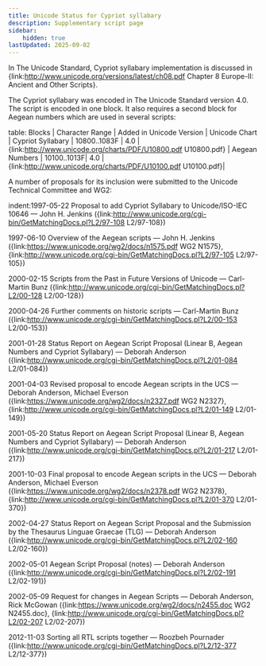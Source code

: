 ```yaml
---
title: Unicode Status for Cypriot syllabary
description: Supplementary script page
sidebar:
    hidden: true
lastUpdated: 2025-09-02
---
```


In The Unicode Standard, Cypriot syllabary implementation is discussed in {link:http://www.unicode.org/versions/latest/ch08.pdf Chapter 8 Europe-II: Ancient and Other Scripts}.

[comment]: # (end of intro)

[comment]: # (start of blocks)

The Cypriot syllabary was encoded in The Unicode Standard version 4.0. The script is encoded in one block. It also requires a second block for Aegean numbers which are used in several scripts:

table:
Blocks | Character Range | Added in Unicode Version | Unicode Chart |
Cypriot Syllabary | 10800..1083F | 4.0 | {link:http://www.unicode.org/charts/PDF/U10800.pdf U10800.pdf} |
Aegean Numbers | 10100..1013F| 4.0 | {link:http://www.unicode.org/charts/PDF/U10100.pdf U10100.pdf}|

[comment]: # (end of blocks)

[comment]: # (start of chars)



[comment]: # (end of chars)

[comment]: # (start of rest)

A number of proposals for its inclusion were submitted to the Unicode Technical Committee and WG2:

indent:1997-05-22 Proposal to add Cypriot Syllabary to Unicode/ISO-IEC 10646 — John H. Jenkins ({link:http://www.unicode.org/cgi-bin/GetMatchingDocs.pl?L2/97-108 L2/97-108})

1997-06-10 Overview of the Aegean scripts — John H. Jenkins ({link:https://www.unicode.org/wg2/docs/n1575.pdf WG2 N1575}, {link:http://www.unicode.org/cgi-bin/GetMatchingDocs.pl?L2/97-105 L2/97-105})

2000-02-15 Scripts from the Past in Future Versions of Unicode — Carl-Martin Bunz                 ({link:http://www.unicode.org/cgi-bin/GetMatchingDocs.pl?L2/00-128 L2/00-128})

2000-04-26 Further comments on historic scripts — Carl-Martin Bunz ({link:http://www.unicode.org/cgi-bin/GetMatchingDocs.pl?L2/00-153 L2/00-153})

2001-01-28 Status Report on Aegean Script Proposal (Linear B, Aegean Numbers and Cypriot Syllabary) — Deborah Anderson ({link:http://www.unicode.org/cgi-bin/GetMatchingDocs.pl?L2/01-084 L2/01-084})

2001-04-03 Revised proposal to encode Aegean scripts in the UCS — Deborah Anderson, Michael Everson ({link:https://www.unicode.org/wg2/docs/n2327.pdf WG2 N2327}, {link:http://www.unicode.org/cgi-bin/GetMatchingDocs.pl?L2/01-149 L2/01-149})

2001-05-20 Status Report on Aegean Script Proposal (Linear B, Aegean Numbers and Cypriot Syllabary) — Deborah Anderson ({link:http://www.unicode.org/cgi-bin/GetMatchingDocs.pl?L2/01-217 L2/01-217})

2001-10-03 Final proposal to encode Aegean scripts in the UCS — Deborah Anderson, Michael Everson ({link:https://www.unicode.org/wg2/docs/n2378.pdf WG2 N2378}, {link:http://www.unicode.org/cgi-bin/GetMatchingDocs.pl?L2/01-370 L2/01-370})

2002-04-27 Status Report on Aegean Script Proposal and the Submission by the Thesaurus Linguae Graecae (TLG) — Deborah Anderson ({link:http://www.unicode.org/cgi-bin/GetMatchingDocs.pl?L2/02-160 L2/02-160})

2002-05-01 Aegean Script Proposal (notes) — Deborah Anderson ({link:http://www.unicode.org/cgi-bin/GetMatchingDocs.pl?L2/02-191 L2/02-191})

2002-05-09 Request for changes in Aegean Scripts — Deborah Anderson, Rick McGowan ({link:https://www.unicode.org/wg2/docs/n2455.doc WG2 N2455.doc}, {link:http://www.unicode.org/cgi-bin/GetMatchingDocs.pl?L2/02-207 L2/02-207})

2012-11-03 Sorting all RTL scripts together — Roozbeh Pournader ({link:http://www.unicode.org/cgi-bin/GetMatchingDocs.pl?L2/12-377 L2/12-377})
